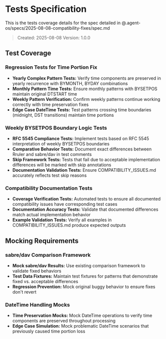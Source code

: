 # Tests Specification

This is the tests coverage details for the spec detailed in @.agent-os/specs/2025-08-08-compatibility-fixes/spec.md

> Created: 2025-08-08
> Version: 1.0.0

## Test Coverage

### Regression Tests for Time Portion Fix

- **Yearly Complex Pattern Tests:** Verify time components are preserved in yearly recurrence with BYMONTH, BYDAY combinations
- **Monthly Pattern Time Tests:** Ensure monthly patterns with BYSETPOS maintain original DTSTART time
- **Weekly Pattern Verification:** Confirm weekly patterns continue working correctly with time preservation fixes
- **Edge Case DateTime Tests:** Test patterns crossing time boundaries (midnight, DST transitions) maintain time portions

### Weekly BYSETPOS Boundary Logic Tests

- **RFC 5545 Compliance Tests:** Implement tests based on RFC 5545 interpretation of weekly BYSETPOS boundaries
- **Comparative Behavior Tests:** Document exact differences between Rruler and sabre/dav in test comments
- **Skip Framework Tests:** Tests that fail due to acceptable implementation differences will be marked with skip annotations
- **Documentation Validation Tests:** Ensure COMPATIBILITY_ISSUES.md accurately reflects test skip reasons

### Compatibility Documentation Tests

- **Coverage Verification Tests:** Automated tests to ensure all documented compatibility issues have corresponding test cases
- **Documentation Accuracy Tests:** Validate that documented differences match actual implementation behavior
- **Example Validation Tests:** Verify all examples in COMPATIBILITY_ISSUES.md produce expected outputs

## Mocking Requirements

### sabre/dav Comparison Framework

- **Mock sabre/dav Results:** Use existing comparison framework to validate fixed behaviors
- **Test Data Fixtures:** Maintain test fixtures for patterns that demonstrate fixed vs. acceptable differences
- **Regression Prevention:** Mock original buggy behavior to ensure fixes don't revert

### DateTime Handling Mocks

- **Time Preservation Mocks:** Mock DateTime operations to verify time components are preserved throughout processing
- **Edge Case Simulation:** Mock problematic DateTime scenarios that previously caused time portion loss
